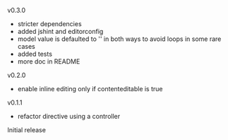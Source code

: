 
v0.3.0
- stricter dependencies
- added jshint and editorconfig
- model value is defaulted to '' in both ways to avoid loops in some rare cases
- added tests
- more doc in README

v0.2.0
- enable inline editing only if contenteditable is true

v0.1.1
- refactor directive using a controller

Initial release
